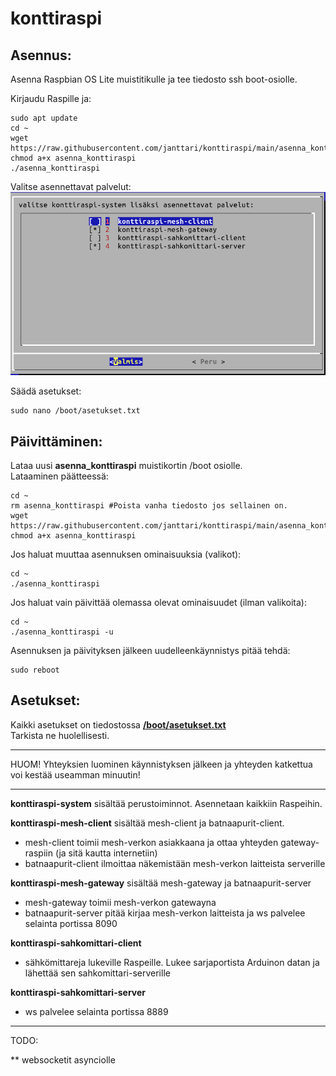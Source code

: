 # konttiraspi  
## Asennus:  
Asenna Raspbian OS Lite muistitikulle ja tee tiedosto ssh boot-osiolle.


Kirjaudu Raspille ja:  

    sudo apt update
    cd ~
    wget https://raw.githubusercontent.com/janttari/konttiraspi/main/asenna_konttiraspi  
    chmod a+x asenna_konttiraspi  
    ./asenna_konttiraspi  
  
Valitse asennettavat palvelut:  
![](https://raw.githubusercontent.com/janttari/konttiraspi/main/doc/konttiraspivalikko.png)  

Säädä asetukset:
  
    sudo nano /boot/asetukset.txt
    



## Päivittäminen:  
Lataa uusi **asenna_konttiraspi** muistikortin /boot osiolle.  
Lataaminen päätteessä:
  
    cd ~ 
    rm asenna_konttiraspi #Poista vanha tiedosto jos sellainen on.  
    wget https://raw.githubusercontent.com/janttari/konttiraspi/main/asenna_konttiraspi  
    chmod a+x asenna_konttiraspi  
  

Jos haluat muuttaa asennuksen ominaisuuksia (valikot):  

    cd ~    
    ./asenna_konttiraspi
  
Jos haluat vain päivittää olemassa olevat ominaisuudet (ilman valikoita):
  
    cd ~  
    ./asenna_konttiraspi -u
  
Asennuksen ja päivityksen jälkeen uudelleenkäynnistys pitää tehdä:  
  
    sudo reboot
  
## Asetukset:
Kaikki asetukset on tiedostossa **[/boot/asetukset.txt](deb/asetukset.txt)**    
Tarkista ne huolellisesti.  
  

-------
HUOM! Yhteyksien luominen käynnistyksen jälkeen ja yhteyden katkettua voi kestää useamman minuutin!  
  

-------

**konttiraspi-system** sisältää perustoiminnot. Asennetaan kaikkiin Raspeihin.  
  
**konttiraspi-mesh-client** sisältää mesh-client ja batnaapurit-client.  
* mesh-client toimii mesh-verkon asiakkaana ja ottaa yhteyden gateway-raspiin (ja sitä kautta internetiin)    
* batnaapurit-client ilmoittaa näkemistään mesh-verkon laitteista serverille
  
**konttiraspi-mesh-gateway**  sisältää mesh-gateway ja batnaapurit-server  
* mesh-gateway toimii mesh-verkon gatewayna  
* batnaapurit-server pitää kirjaa mesh-verkon laitteista ja ws palvelee selainta portissa 8090    
  
  
**konttiraspi-sahkomittari-client**  
* sähkömittareja lukeville Raspeille. Lukee sarjaportista Arduinon datan ja lähettää sen sahkomittari-serverille  
  
**konttiraspi-sahkomittari-server**  
* ws palvelee selainta portissa 8889  


-------
TODO:

** websocketit asynciolle  

  

